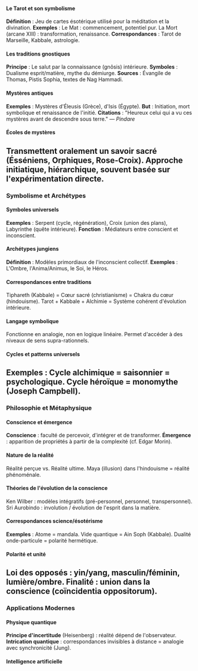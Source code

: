 #### Le Tarot et son symbolisme
**Définition** : Jeu de cartes ésotérique utilisé pour la méditation et la divination.
**Exemples** :
Le Mat : commencement, potentiel pur.
La Mort (arcane XIII) : transformation, renaissance.
**Correspondances** : Tarot de Marseille, Kabbale, astrologie.
#### Les traditions gnostiques
**Principe** : Le salut par la connaissance (gnôsis) intérieure.
**Symboles** : Dualisme esprit/matière, mythe du démiurge.
**Sources** : Évangile de Thomas, Pistis Sophia, textes de Nag Hammadi.
#### Mystères antiques
**Exemples** : Mystères d'Éleusis (Grèce), d'Isis (Égypte).
**But** : Initiation, mort symbolique et renaissance de l'initié.
**Citations** : "Heureux celui qui a vu ces mystères avant de descendre sous terre." — *Pindare*
#### Écoles de mystères
Transmettent oralement un savoir sacré (Ésséniens, Orphiques, Rose-Croix).
Approche initiatique, hiérarchique, souvent basée sur l'expérimentation directe.
---
### Symbolisme et Archétypes
#### Symboles universels
**Exemples** : Serpent (cycle, régénération), Croix (union des plans), Labyrinthe (quête intérieure).
**Fonction** : Médiateurs entre conscient et inconscient.
#### Archétypes jungiens
**Définition** : Modèles primordiaux de l'inconscient collectif.
**Exemples** : L'Ombre, l'Anima/Animus, le Soi, le Héros.
#### Correspondances entre traditions
Tiphareth (Kabbale) = Cœur sacré (christianisme) = Chakra du cœur (hindouisme).
Tarot + Kabbale + Alchimie = Système cohérent d'évolution intérieure.
#### Langage symbolique
Fonctionne en analogie, non en logique linéaire.
Permet d'accéder à des niveaux de sens supra-rationnels.
#### Cycles et patterns universels
**Exemples** :
Cycle alchimique = saisonnier = psychologique.
Cycle héroïque = monomythe (Joseph Campbell).
---
### Philosophie et Métaphysique
#### Conscience et émergence
**Conscience** : faculté de percevoir, d'intégrer et de transformer.
**Émergence** : apparition de propriétés à partir de la complexité (cf. Edgar Morin).
#### Nature de la réalité
Réalité perçue vs. Réalité ultime.
Maya (illusion) dans l'hindouisme = réalité phénoménale.
#### Théories de l'évolution de la conscience
Ken Wilber : modèles intégratifs (pré-personnel, personnel, transpersonnel).
Sri Aurobindo : involution / évolution de l'esprit dans la matière.
#### Correspondances science/ésotérisme
**Exemples** :
Atome = mandala.
Vide quantique = Ain Soph (Kabbale).
Dualité onde-particule = polarité hermétique.
#### Polarité et unité
Loi des opposés : yin/yang, masculin/féminin, lumière/ombre.
Finalité : union dans la conscience (coïncidentia oppositorum).
---
### Applications Modernes
#### Physique quantique
**Principe d'incertitude** (Heisenberg) : réalité dépend de l'observateur.
**Intrication quantique** : correspondances invisibles à distance = analogie avec synchronicité (Jung).
#### Intelligence artificielle
